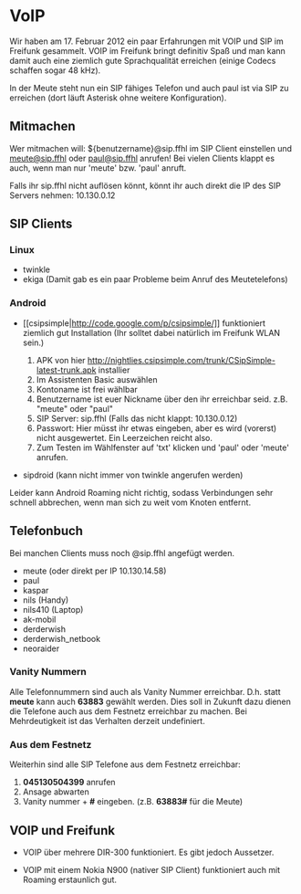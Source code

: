 # VoIP

Wir haben am 17. Februar 2012 ein paar Erfahrungen mit VOIP und SIP im Freifunk gesammelt. VOIP im Freifunk bringt definitiv Spaß und man kann damit auch eine ziemlich gute Sprachqualität erreichen (einige Codecs schaffen sogar 48 kHz).

In der Meute steht nun ein SIP fähiges Telefon und auch paul ist via SIP zu erreichen (dort läuft Asterisk ohne weitere Konfiguration). 

## Mitmachen 

Wer mitmachen will: ${benutzername}@sip.ffhl im SIP Client einstellen und meute@sip.ffhl oder paul@sip.ffhl anrufen! Bei vielen Clients klappt es auch, wenn man nur 'meute' bzw. 'paul' anruft.

Falls ihr sip.ffhl nicht auflösen könnt, könnt ihr auch direkt die IP des SIP Servers nehmen: 10.130.0.12

## SIP Clients 

### Linux

 * twinkle
 * ekiga (Damit gab es ein paar Probleme beim Anruf des Meutetelefons)

### Android

 * [[csipsimple|http://code.google.com/p/csipsimple/]] funktioniert ziemlich gut
   Installation (Ihr solltet dabei natürlich im Freifunk WLAN sein.)
    1. APK von hier http://nightlies.csipsimple.com/trunk/CSipSimple-latest-trunk.apk installier
    2. Im Assistenten Basic auswählen
    3. Kontoname ist frei wählbar
    4. Benutzername ist euer Nickname über den ihr erreichbar seid. z.B. "meute" oder "paul"
    5. SIP Server: sip.ffhl (Falls das nicht klappt: 10.130.0.12)
    6. Passwort: Hier müsst ihr etwas eingeben, aber es wird (vorerst) nicht ausgewertet. Ein Leerzeichen reicht also.
    7. Zum Testen im Wählfenster auf 'txt' klicken und 'paul' oder 'meute' anrufen.
        
 * sipdroid (kann nicht immer von twinkle angerufen werden)

Leider kann Android Roaming nicht richtig, sodass Verbindungen sehr schnell abbrechen, wenn man sich zu weit vom Knoten entfernt.

## Telefonbuch

Bei manchen Clients muss noch @sip.ffhl angefügt werden.

 * meute (oder direkt per IP 10.130.14.58)
 * paul
 * kaspar
 * nils (Handy)
 * nils410 (Laptop)
 * ak-mobil
 * derderwish
 * derderwish_netbook
 * neoraider

### Vanity Nummern

Alle Telefonnummern sind auch als Vanity Nummer erreichbar. D.h. statt **meute** kann auch **63883** gewählt werden. Dies soll in Zukunft dazu dienen die Telefone auch aus dem Festnetz erreichbar zu machen. Bei Mehrdeutigkeit ist das Verhalten derzeit undefiniert.

### Aus dem Festnetz

Weiterhin sind alle SIP Telefone aus dem Festnetz erreichbar:

 1. **045130504399** anrufen
 2. Ansage abwarten
 3. Vanity nummer + **#** eingeben. (z.B. **63883#** für die Meute) 

## VOIP und Freifunk

 * VOIP über mehrere DIR-300 funktioniert. Es gibt jedoch Aussetzer. 

 * VOIP mit einem Nokia N900 (nativer SIP Client) funktioniert auch mit Roaming erstaunlich gut.

